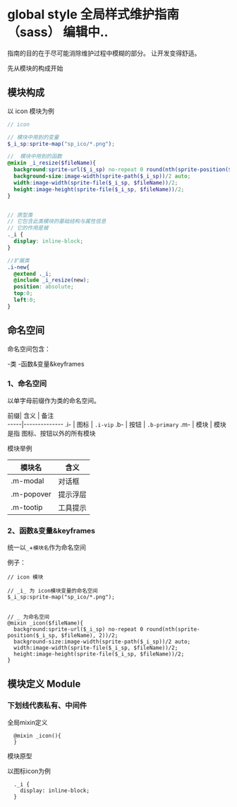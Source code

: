 #  global style  全局样式维护指南（sass） 编辑中..

指南的目的在于尽可能消除维护过程中模糊的部分。
让开发变得舒适。

先从模块的构成开始

## 模块构成
以 icon 模块为例

``` scss
// icon

// 模块中用到的变量
$_i_sp:sprite-map("sp_ico/*.png");

//  模块中用到的函数
@mixin _i_resize($fileName){
  background:sprite-url($_i_sp) no-repeat 0 round(nth(sprite-position($_i_sp, $fileName), 2))/2;
  background-size:image-width(sprite-path($_i_sp))/2 auto;
  width:image-width(sprite-file($_i_sp, $fileName))/2;
  height:image-height(sprite-file($_i_sp, $fileName))/2;
}


// 原型类
// 它包含此类模块的基础结构与属性信息
// 它的作用是被
._i {
  display: inline-block;
}

//扩展类
.i-new{
  @extend ._i;
  @include _i_resize(new);
  position: absolute;
  top:0;
  left:0;
}

```





## 命名空间

命名空间包含：

-类
-函数&变量&keyframes

### 1、命名空间
以单字母前缀作为类的命名空间。

 前缀| 含义 | 备注  
-----|--------------
 .i- | 图标 | `.i-vip`
 .b- | 按钮 | `.b-primary` 
 .m- | 模块 | 模块是指 图标、按钮以外的所有模块
 
 
 模块举例

 模块名     | 含义   
------------|---------
 .m-modal   | 对话框
 .m-popover | 提示浮层
 .m-tootip  | 工具提示


### 2、函数&变量&keyframes

统一以`_`+`模块名`作为命名空间

例子：
```
// icon 模块

// _i_ 为 icon模块变量的命名空间
$_i_sp:sprite-map("sp_ico/*.png");


// _ 为命名空间
@mixin _icon($fileName){
  background:sprite-url($_i_sp) no-repeat 0 round(nth(sprite-position($_i_sp, $fileName), 2))/2;
  background-size:image-width(sprite-path($_i_sp))/2 auto;
  width:image-width(sprite-file($_i_sp, $fileName))/2;
  height:image-height(sprite-file($_i_sp, $fileName))/2;
}
```







## 模块定义 Module

### 下划线代表私有、中间件

全局mixin定义

```
  @mixin _icon(){
  }
```

模块原型

以图标icon为例
```
  ._i {
    display: inline-block;
  }
```

